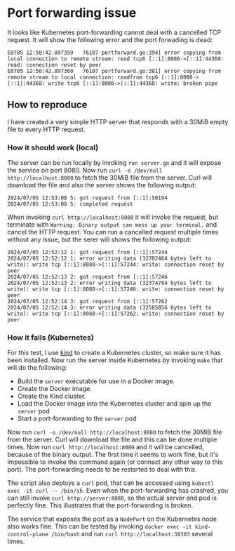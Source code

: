 # Port forwarding issue
It looks like Kubernetes port-forwarding cannot deal with a cancelled TCP request. It will show the following error and the port forwading is dead:
```
E0705 12:50:42.897359   76107 portforward.go:394] error copying from local connection to remote stream: read tcp6 [::1]:8080->[::1]:44368: read: connection reset by peer
E0705 12:50:42.897360   76107 portforward.go:381] error copying from remote stream to local connection: readfrom tcp6 [::1]:8080->[::1]:44368: write tcp6 [::1]:8080->[::1]:44368: write: broken pipe
```

## How to reproduce
I have created a very simple HTTP server that responds with a 30MiB empty file to every HTTP request.

### How it should work (local)
The server can be run locally by invoking `run server.go` and it will expose the service on port 8080. Now run `curl -o /dev/null http://localhost:8080` to fetch the 30MiB file from the server. Curl will download the file and also the server shows the following output:
```plain
2024/07/05 12:53:08 5: got request from [::1]:50194
2024/07/05 12:53:08 5: completed request
```

When invoking `curl http://localhost:8080` it will invoke the request, but terminate with `Warning: Binary output can mess up your terminal.` and cancel the HTTP request. You can run a cancelled request multiple times without any issue, but the serer will shows the following output:
```
2024/07/05 12:52:12 1: got request from [::1]:57244
2024/07/05 12:52:12 1: error writing data (32702464 bytes left to write): write tcp [::1]:8080->[::1]:57244: write: connection reset by peer
2024/07/05 12:52:13 2: got request from [::1]:57246
2024/07/05 12:52:13 2: error writing data (32374784 bytes left to write): write tcp [::1]:8080->[::1]:57246: write: connection reset by peer
2024/07/05 12:52:14 3: got request from [::1]:57262
2024/07/05 12:52:14 3: error writing data (32505856 bytes left to write): write tcp [::1]:8080->[::1]:57262: write: connection reset by peer
```

### How it fails (Kubernetes)
For this test, I use [kind](https://kind.sigs.k8s.io/) to create a Kubernetes cluster, so make sure it has been installed. Now run the server inside Kubernetes by invoking `make` that will do the following:
- Build the `server` executable for use in a Docker image.
- Create the Docker image.
- Create the Kind cluster.
- Load the Docker image into the Kubernetes cluster and spin up the `server` pod
- Start a port-forwarding to the `server` pod

Now run `curl -o /dev/null http://localhost:8080` to fetch the 30MiB file from the server. Curl will download the file and this can be done multiple times. Now run `curl http://localhost:8080` and it will be cancelled, because of the binary output. The first time it seems to work fine, but it's impossible to invoke the command again (or connect any other way to this port). The port-forwarding needs to be restarted to deal with this.

The script also deploys a `curl` pod, that can be accessed using `kubectl exec -it curl -- /bin/sh`. Even when the port-forwarding has crashed, you can still invoke `curl http://server:8080`, so the actual server and pod is perfectly fine. This illustrates that the port-forwarding is broken.

The service that exposes the port as a `NodePort` on the Kubernetes node also works fine. This can be tested by invoking `docker exec -it kind-control-plane /bin/bash` and run `curl http://localhost:30303` several times.